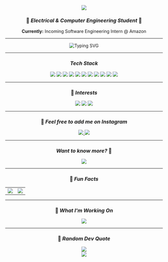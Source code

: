 <div align="center">
  <img src="https://capsule-render.vercel.app/api?type=waving&color=gradient&customColorList=6,11,20&height=200&section=header&text=Hong%20Yi%20Zhang&fontSize=60&fontAlignY=35&desc=Building%20the%20Future%20with%20AI%20and%20Engineering&descAlignY=60&descAlign=center" />
</div>

<div align="center">
  
  ### 🚀 *Electrical & Computer Engineering Student* 🚀
  
  **Currently:** Incoming Software Engineering Intern @ Amazon
  
  ---
  
  <div align="center">
    <img src="https://readme-typing-svg.demolab.com?font=Fira+Code&pause=1000&color=00D4FF&center=true&vCenter=true&width=435&lines=AI+%26+Machine+Learning;Hardware+Engineering;Computer+Vision;Rocketry+%26+Avionics;Photography" alt="Typing SVG" />
  </div>
  
  ---
  
  
  ### *Tech Stack*
  
  <div align="center">
    <img src="https://img.shields.io/badge/Python-3776AB?style=for-the-badge&logo=python&logoColor=white" />
    <img src="https://img.shields.io/badge/Java-ED8B00?style=for-the-badge&logo=java&logoColor=white" />
    <img src="https://img.shields.io/badge/C-00599C?style=for-the-badge&logo=c&logoColor=white" />
    <img src="https://img.shields.io/badge/C++-00599C?style=for-the-badge&logo=c%2B%2B&logoColor=white" />
    <img src="https://img.shields.io/badge/React-20232A?style=for-the-badge&logo=react&logoColor=61DAFB" />
    <img src="https://img.shields.io/badge/MATLAB-e16737?style=for-the-badge&logo=mathworks&logoColor=white" />
    <img src="https://img.shields.io/badge/Arduino-00979D?style=for-the-badge&logo=arduino&logoColor=white" />
    <img src="https://img.shields.io/badge/KiCad-314CB0?style=for-the-badge&logo=kicad&logoColor=white" />
    <img src="https://img.shields.io/badge/SolidWorks-0078D4?style=for-the-badge&logo=solidworks&logoColor=white" />
    <img src="https://img.shields.io/badge/Machine%20Learning-FF6F00?style=for-the-badge&logo=tensorflow&logoColor=white" />
    <img src="https://img.shields.io/badge/Cybersecurity-FF5722?style=for-the-badge&logo=security&logoColor=white" />
  </div>
  
  ---
  
  ### 🎨 *Interests*
  
  <div align="center">
    <img src="https://img.shields.io/badge/Digital%20Editing-FF6B6B?style=for-the-badge&logo=adobe&logoColor=white" />
    <img src="https://img.shields.io/badge/Hiking-4CAF50?style=for-the-badge&logo=hiking&logoColor=white" />
    <img src="https://img.shields.io/badge/Photography-FF9800?style=for-the-badge&logo=camera&logoColor=white" />
  </div>
  
  ---
  
  ### 📸 *Feel free to add me on Instagram*
  
  <div align="center">
    <a href="https://www.instagram.com/hoongg_/">
      <img src="https://img.shields.io/badge/Personal-@hoongg_-E4405F?style=for-the-badge&logo=instagram&logoColor=white" />
    </a>
    <a href="https://www.instagram.com/yiize.clicks/">
      <img src="https://img.shields.io/badge/Photography-@yiize.clicks-E4405F?style=for-the-badge&logo=instagram&logoColor=white" />
    </a>
  </div>
  
  ---
  
  ### *Want to know more?* 🌟
  
  <div align="center">
    <a href="https://hongyizhang.vercel.app/">
      <img src="https://img.shields.io/badge/Visit_My_Website-FF6B6B?style=for-the-badge&logo=safari&logoColor=white" />
    </a>
  </div>
  
  ---
  
  <div align="center">
    
  ### 🎯 *Fun Facts*
  
  <table>
  <tr>
  <td align="center">
    <img src="https://github-readme-stats.vercel.app/api?username=tastychez&show_icons=true&theme=tokyonight&hide_border=true&count_private=true&include_all_commits=true&custom_title=GitHub%20Stats" />
  </td>
  <td align="center">
    <img src="https://github-readme-stats.vercel.app/api/top-langs/?username=tastychez&layout=compact&theme=tokyonight&hide_border=true&custom_title=Top%20Languages" />
  </td>
  </tr>
  </table>
  
  ---
  
  ### 🚀 *What I'm Working On*
  
  <div align="center">
    <img src="https://github-readme-stats.vercel.app/api/wakatime?username=tastychez&theme=tokyonight&hide_border=true&custom_title=Weekly%20Development%20Breakdown" />
  </div>
  
  ---
  
  ### 🎨 *Random Dev Quote*
  
  <div align="center">
    <img src="https://quotes-github-readme.vercel.app/api?type=horizontal&theme=tokyonight" />
  </div>
  
  </div>
  
  <div align="center">
    <img src="https://capsule-render.vercel.app/api?type=waving&color=gradient&customColorList=6,11,20&height=100&section=footer" />
  </div>
